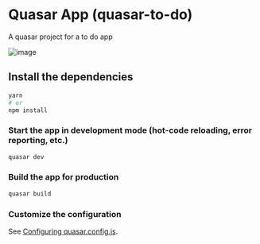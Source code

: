 # Quasar App (quasar-to-do)

 A quasar project for a to do app


![image](https://user-images.githubusercontent.com/35890341/163630941-32f2256f-ec58-4c50-ba4a-dc3f2f1c8f15.png)


## Install the dependencies
```bash
yarn
# or
npm install
```

### Start the app in development mode (hot-code reloading, error reporting, etc.)
```bash
quasar dev
```

### Build the app for production
```bash
quasar build
```

### Customize the configuration
See [Configuring quasar.config.js](https://v2.quasar.dev/quasar-cli-webpack/quasar-config-js).
